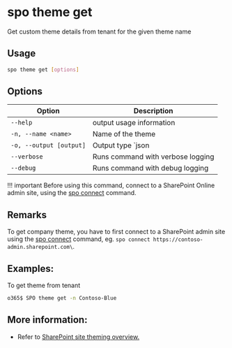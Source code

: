 # spo theme get

Get custom theme details from tenant for the given theme name

## Usage

```sh
spo theme get [options]
```

## Options

Option|Description
------|-----------
`--help`|output usage information
`-n, --name <name>`|Name of the theme
`-o, --output [output]`|Output type `json|text` Default `text`
`--verbose`|Runs command with verbose logging
`--debug`|Runs command with debug logging

!!! important
    Before using this command, connect to a SharePoint Online admin site, using the [spo connect](../connect.md) command.

## Remarks

To get company theme, you have to first connect to a SharePoint admin site using the [spo connect](../connect.md) command, eg. `spo connect https://contoso-admin.sharepoint.com\`.

## Examples:
    
To get theme from tenant
```sh
o365$ SPO theme get -n Contoso-Blue
```

## More information:

- Refer to [SharePoint site theming overview.](https://github.com/SharePoint/sp-dev-docs/blob/master/docs/declarative-customization/site-theming/sharepoint-site-theming-overview.md)
